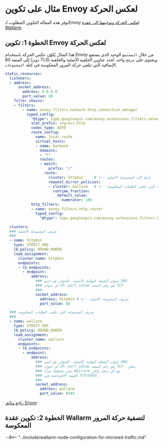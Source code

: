 # مثال على تكوين Envoy لعكس الحركة

توفر هذه المقالة التكوين المطلوب لـEnvoy ل[عكس الحركة وتوجيهها إلى عقدة Wallarm](overview.md).

## الخطوة 1: تكوين Envoy لعكس الحركة

هذا المثال يُكوّن عكس الحركة باستخدام Envoy من خلال `المستمع` الوحيد الذي يستمع إلى المنفذ 80 (دون TLS) ويحتوي على `مرشح` واحد.  تُحدد عناوين الخلفية الأصلية والخلفية الإضافية التي تتلقى حركة المرور المعكوسة في كتلة `المجموعات`.

```yaml
static_resources:
  listeners:
  - address:
      socket_address:
        address: 0.0.0.0
        port_value: 80
    filter_chains:
    - filters:
        - name: envoy.filters.network.http_connection_manager
          typed_config:
            "@type": type.googleapis.com/envoy.extensions.filters.network.http_connection_manager.v3.HttpConnectionManager
            stat_prefix: ingress_http
            codec_type: AUTO
            route_config:
              name: local_route
              virtual_hosts:
              - name: backend
                domains:
                - "*"
                routes:
                - match:
                    prefix: "/"
                  route:
                    cluster: httpbin     # <-- رابط إلى المجموعة الأصلية
                    request_mirror_policies:
                    - cluster: wallarm   # <-- رابط إلى المجموعة التي تتلقى الطلبات المعكوسة
                      runtime_fraction:
                        default_value:
                          numerator: 100
            http_filters:
            - name: envoy.filters.http.router
              typed_config:
                "@type": type.googleapis.com/envoy.extensions.filters.http.router.v3.Router

  clusters:
  ### تعريف المجموعة الأصلية
  ###
  - name: httpbin
    type: STRICT_DNS
    lb_policy: ROUND_ROBIN
    load_assignment:
      cluster_name: httpbin
      endpoints:
      - lb_endpoints:
        - endpoint:
            address:
              ### عنوان النقطة النهائية الأصلية. العنوان هو اسم DNS
              ### أو عنوان IP، port_value هو رقم المنفذ TCP
              ###
              socket_address:
                address: httpbin # <-- تعريف المجموعة الأصلية
                port_value: 80

  ### تعريف المجموعة التي تتلقى الطلبات المعكوسة
  ###
  - name: wallarm
    type: STRICT_DNS
    lb_policy: ROUND_ROBIN
    load_assignment:
      cluster_name: wallarm
      endpoints:
      - lb_endpoints:
        - endpoint:
            address:
              ### عنوان النقطة النهائية الأصلية. العنوان هو اسم DNS
              ### أو عنوان IP، port_value هو رقم المنفذ TCP. يمكن
              ### نشر مخطط مرآة Wallarm مع أي منفذ ولكن
              ### القيمة الافتراضية هي TCP/8445.
              ###
              socket_address:
                address: wallarm
                port_value: 8445
```

[راجع وثائق Envoy](https://www.envoyproxy.io/docs/envoy/latest/api-v3/config/route/v3/route_components.proto)

## الخطوة 2: تكوين عقدة Wallarm لتصفية حركة المرور المعكوسة

--8<-- "../include/wallarm-node-configuration-for-mirrored-traffic.md"